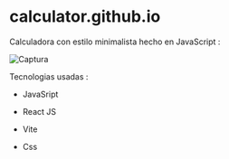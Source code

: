 # calculator.github.io
Calculadora con estilo minimalista hecho en JavaScript : 

![Captura](https://github.com/EmanuelIniguez/calculator.github.io/assets/84642858/a2cae303-810a-4c17-b706-b06c15ea6d7b) 

Tecnologias usadas : 
- JavaSript

- React JS

- Vite

- Css
